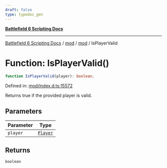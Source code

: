 ```yaml
---
draft: false
type: typedoc_gen
---
```


[**Battlefield 6 Scripting Docs**](../../../_index.md)

***

[Battlefield 6 Scripting Docs](../../../_index.md) / [mod](../../_index.md) / [mod](../_index.md) / IsPlayerValid

# Function: IsPlayerValid()

```ts
function IsPlayerValid(player): boolean;
```

Defined in: [mod/index.d.ts:15572](https://github.com/battlefield-portal-community/portal-docs/blob/ff09b2690670f74de7e97198022e5a97ff1161ff/generators/santiago/mod/index.d.ts#L15572)

Returns true if the provided player is valid.

## Parameters

| Parameter | Type |
| ------ | ------ |
| `player` | [`Player`](../Player/_index.md) |

## Returns

`boolean`
